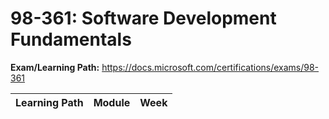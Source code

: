 # 98-361: Software Development Fundamentals

**Exam/Learning Path:** https://docs.microsoft.com/certifications/exams/98-361

| **Learning Path** | **Module** | **Week** |
|-|-|-|
